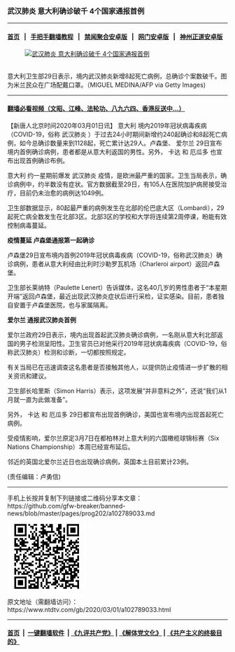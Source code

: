 ### 武汉肺炎 意大利确诊破千 4个国家通报首例
------------------------

#### [首页](https://github.com/gfw-breaker/banned-news/blob/master/README.md) &nbsp;&nbsp;|&nbsp;&nbsp; [手把手翻墙教程](https://github.com/gfw-breaker/guides/wiki) &nbsp;&nbsp;|&nbsp;&nbsp; [禁闻聚合安卓版](https://github.com/gfw-breaker/bn-android) &nbsp;&nbsp;|&nbsp;&nbsp; [网门安卓版](https://github.com/oGate2/oGate) &nbsp;&nbsp;|&nbsp;&nbsp; [神州正道安卓版](https://github.com/SzzdOgate/update) 



<div><div class="featured_image">
 <a href="https://i.ntdtv.com/assets/uploads/2020/03/GettyImages-1204141026.jpg" target="_blank">
  <figure>
   <img alt="武汉肺炎 意大利确诊破千 4个国家通报首例" src="https://i.ntdtv.com/assets/uploads/2020/03/GettyImages-1204141026-800x450.jpg"/>
  </figure><br/>
 </a>
 <span class="caption">
  意大利卫生部29日表示，境内武汉肺炎新增8起死亡病例，总确诊个案数破千。图为米兰民众在广场配戴口罩。（MIGUEL MEDINA/AFP via Getty Images)
 </span>
</div>
</div><hr/>

#### [翻墙必看视频（文昭、江峰、法轮功、八九六四、香港反送中...）](https://github.com/gfw-breaker/banned-news/blob/master/pages/link3.md)

<div><div class="post_content" itemprop="articleBody">
 <p>
  【新唐人北京时间2020年03月01日讯】
  <ok href="https://www.ntdtv.com/gb/意大利.htm">
   意大利
  </ok>
  境内2019年冠状病毒疾病（COVID-19，俗称
  <ok href="https://www.ntdtv.com/gb/武汉肺炎.htm">
   武汉肺炎
  </ok>
  ）于过去24小时期间新增约240起确诊和8起死亡病例，如今总确诊数量来到1128起，死亡累计达29人。卢森堡、
  <ok href="https://www.ntdtv.com/gb/爱尔兰.htm">
   爱尔兰
  </ok>
  29日宣布境内首例确诊病例，患者都是从意大利返国的男性。另外，
  <ok href="https://www.ntdtv.com/gb/卡达.htm">
   卡达
  </ok>
  和
  <ok href="https://www.ntdtv.com/gb/厄瓜多.htm">
   厄瓜多
  </ok>
  也宣布出现首例确诊布例。
 </p>
 <p>
  <ok href="https://www.ntdtv.com/gb/意大利.htm">
   意大利
  </ok>
  约一星期前爆发
  <ok href="https://www.ntdtv.com/gb/武汉肺炎.htm">
   武汉肺炎
  </ok>
  疫情，是欧洲最严重的国家。卫生当局表示，确诊病例中，约半数没有症状。官方数据截至29日，有105人在医院加护病房接受治疗，目前仍未治愈的病例达1049例。
 </p>
 <p>
  卫生部数据显示，80起最严重的病例发生在北部的伦巴底大区（Lombardi），29起死亡病全数发生在北部3区。北部3区的学校和大学将连续第2周停课，盼能有效控制病毒蔓延。
 </p>
 <p>
  <strong>
   疫情蔓延 卢森堡通报第一起确诊
  </strong>
 </p>
 <p>
  卢森堡29日宣布境内首例2019年冠状病毒疾病（COVID-19，俗称武汉肺炎）确诊病例，患者从意大利经由比利时沙勒罗瓦机场（Charleroi airport）返回卢森堡。
 </p>
 <p>
  卫生部长莱纳特（Paulette Lenert）告诉媒体，这名40几岁的男性患者于“本星期开端”返回卢森堡，最近出现武汉肺炎症状后进行采检，证实感染。目前，患者独自安置于卢森堡医院，也与家属隔离。
 </p>
 <p>
  <strong>
   <ok href="https://www.ntdtv.com/gb/爱尔兰.htm">
    爱尔兰
   </ok>
   通报武汉肺炎首例
  </strong>
 </p>
 <p>
  爱尔兰政府29日表示，境内出现首起武汉肺炎确诊病例，一名刚从意大利北部返国的男子检测呈阳性。卫生官员已对他采行2019年冠状病毒疾病（COVID-19，俗称武汉肺炎）检测和诊断，一切都按照规定。
 </p>
 <p>
  有关当局已在迅速调查这名患者是否接触其他人，以提供防止疫情进一步扩散的相关资讯和建议。
 </p>
 <p>
  卫生部长哈里斯（Simon Harris）表示，这项发展“并非意料之外”，还说“我们从1月就一直为此做准备”。
 </p>
 <p>
  另外，
  <ok href="https://www.ntdtv.com/gb/卡达.htm">
   卡达
  </ok>
  和
  <ok href="https://www.ntdtv.com/gb/厄瓜多.htm">
   厄瓜多
  </ok>
  29日都宣布出现首例确诊，美国也宣布境内出现首起死亡病例。
 </p>
 <p>
  受疫情影响，爱尔兰原定3月7日在都柏林对上意大利的六国橄榄球锦标赛（Six Nations Championship）本周已经宣布延后。
 </p>
 <p>
  邻近的英国北爱尔兰近日也出现确诊病例，英国本土目前累计23例。
 </p>
 <p>
  (责任编辑：卢勇信)
 </p>
 <div class="single_ad">
 </div>
</div>
</div>
<hr/>
手机上长按并复制下列链接或二维码分享本文章：<br/>
https://github.com/gfw-breaker/banned-news/blob/master/pages/prog202/a102789033.md <br/>
<a href='https://github.com/gfw-breaker/banned-news/blob/master/pages/prog202/a102789033.md'><img src='https://github.com/gfw-breaker/banned-news/blob/master/pages/prog202/a102789033.md.png'/></a> <br/>
原文地址（需翻墙访问）：https://www.ntdtv.com/gb/2020/03/01/a102789033.html


------------------------
#### [首页](https://github.com/gfw-breaker/banned-news/blob/master/README.md) &nbsp;|&nbsp; [一键翻墙软件](https://github.com/gfw-breaker/nogfw/blob/master/README.md) &nbsp;| [《九评共产党》](https://github.com/gfw-breaker/9ping.md/blob/master/README.md#九评之一评共产党是什么) | [《解体党文化》](https://github.com/gfw-breaker/jtdwh.md/blob/master/README.md) | [《共产主义的终极目的》](https://github.com/gfw-breaker/gczydzjmd.md/blob/master/README.md)


<img src='http://gfw-breaker.win/banned-news/pages/prog202/a102789033.md' width='0px' height='0px'/>